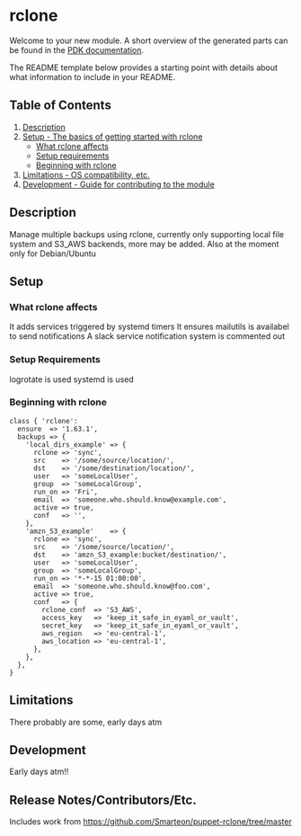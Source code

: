 # rclone

Welcome to your new module. A short overview of the generated parts can be found
in the [PDK documentation][1].

The README template below provides a starting point with details about what
information to include in your README.

## Table of Contents

1. [Description](#description)
1. [Setup - The basics of getting started with rclone](#setup)
    * [What rclone affects](#what-rclone-affects)
    * [Setup requirements](#setup-requirements)
    * [Beginning with rclone](#beginning-with-rclone)
1. [Limitations - OS compatibility, etc.](#limitations)
1. [Development - Guide for contributing to the module](#development)

## Description

Manage multiple backups using rclone, currently only supporting local file
system and S3_AWS backends, more may be added.
Also at the moment only for Debian/Ubuntu

## Setup

### What rclone affects

It adds services triggered by systemd timers
It ensures mailutils is availabel to send notifications
A slack service notification system is commented out

### Setup Requirements

logrotate is used
systemd is used

### Beginning with rclone

```
class { 'rclone':
  ensure  => '1.63.1',
  backups => {
    'local_dirs_example' => {
      rclone => 'sync',
      src    => '/some/source/location/',
      dst    => '/some/destination/location/',
      user   => 'someLocalUser',
      group  => 'someLocalGroup',
      run_on => 'Fri',
      email  => 'someone.who.should.know@example.com',
      active => true,
      conf   => '',
    },
    'amzn_S3_example'    => {
      rclone => 'sync',
      src    => '/some/source/location/',
      dst    => 'amzn_S3_example:bucket/destination/',
      user   => 'someLocalUser',
      group  => 'someLocalGroup',
      run_on => '*-*-15 01:00:00',
      email  => 'someone.who.should.know@foo.com',
      active => true,
      conf   => {
        rclone_conf  => 'S3_AWS',
        access_key   => 'keep_it_safe_in_eyaml_or_vault',
        secret_key   => 'keep_it_safe_in_eyaml_or_vault',
        aws_region   => 'eu-central-1',
        aws_location => 'eu-central-1',
      },
    },
  },
}
```

## Limitations

There probably are some, early days atm

## Development

Early days atm!!

## Release Notes/Contributors/Etc.

Includes work from https://github.com/Smarteon/puppet-rclone/tree/master

[1]: https://puppet.com/docs/pdk/latest/pdk_generating_modules.html
[2]: https://puppet.com/docs/puppet/latest/puppet_strings.html
[3]: https://puppet.com/docs/puppet/latest/puppet_strings_style.html
